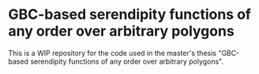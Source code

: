 # GBC-based serendipity functions of any order over arbitrary polygons

This is a WIP repository for the code used in the master's thesis "GBC-based serendipity functions of any order over arbitrary polygons".
